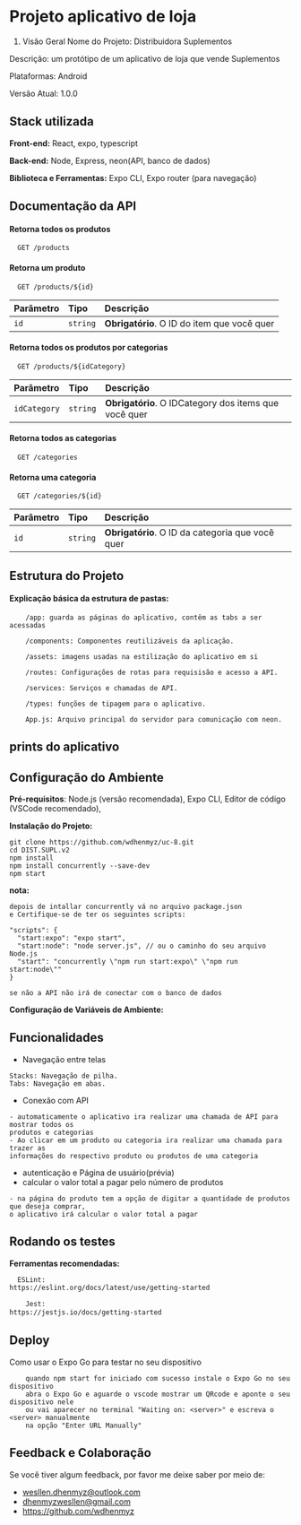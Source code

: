 
# Projeto aplicativo de loja

1. Visão Geral
Nome do Projeto: Distribuidora Suplementos 

Descrição: um protótipo de um aplicativo de loja que vende Suplementos

Plataformas: Android

Versão Atual: 1.0.0



## Stack utilizada

**Front-end:** React, expo, typescript

**Back-end:** Node, Express, neon(API, banco de dados)

**Biblioteca e Ferramentas:** Expo CLI, Expo router (para navegação)



## Documentação da API

#### Retorna todos os produtos

```http
  GET /products
```

#### Retorna um produto

```http
  GET /products/${id}
```

| Parâmetro   | Tipo       | Descrição                                   |
| :---------- | :--------- | :------------------------------------------ |
| `id`      | `string` | **Obrigatório**. O ID do item que você quer |

#### Retorna todos os produtos por categorias

```http
  GET /products/${idCategory}
```

| Parâmetro   | Tipo       | Descrição                                   |
| :---------- | :--------- | :------------------------------------------ |
| `idCategory`      | `string` | **Obrigatório**. O IDCategory dos items que você quer |

#### Retorna todos as categorias

```http
  GET /categories
```

#### Retorna uma categoria

```http
  GET /categories/${id}
```

| Parâmetro   | Tipo       | Descrição                                   |
| :---------- | :--------- | :------------------------------------------ |
| `id`      | `string` | **Obrigatório**. O ID da categoria que você quer |



## Estrutura do Projeto

#### Explicação básica da estrutura de pastas:

```http
    /app: guarda as páginas do aplicativo, contêm as tabs a ser acessadas
```
```http
    /components: Componentes reutilizáveis da aplicação.
```

```http
    /assets: imagens usadas na estilização do aplicativo em si
```

```http
    /routes: Configurações de rotas para requisisão e acesso a API.
```

```http
    /services: Serviços e chamadas de API.
```

```http
    /types: funções de tipagem para o aplicativo.
```

```http
    App.js: Arquivo principal do servidor para comunicação com neon.
```

## prints do aplicativo








## Configuração do Ambiente
**Pré-requisitos**:
Node.js (versão recomendada),
Expo CLI,
Editor de código (VSCode recomendado),


**Instalação do Projeto:**
```http
git clone https://github.com/wdhenmyz/uc-8.git
cd DIST.SUPL.v2
npm install 
npm install concurrently --save-dev
npm start
```

**nota:**
```http
depois de intallar concurrently vá no arquivo package.json
e Certifique-se de ter os seguintes scripts:

"scripts": {
  "start:expo": "expo start",
  "start:node": "node server.js", // ou o caminho do seu arquivo Node.js
  "start": "concurrently \"npm run start:expo\" \"npm run start:node\""
}

se não a API não irá de conectar com o banco de dados
```

**Configuração de Variáveis de Ambiente:**

## Funcionalidades

- Navegação entre telas
```http
Stacks: Navegação de pilha.
Tabs: Navegação em abas.
```

- Conexão com API
```http
- automaticamente o aplicativo ira realizar uma chamada de API para mostrar todos os
produtos e categorias
- Ao clicar em um produto ou categoria ira realizar uma chamada para trazer as 
informações do respectivo produto ou produtos de uma categoria
```

- autenticação e Página de usuário(prévia)
- calcular o valor total a pagar pelo número de produtos
```http
- na página do produto tem a opção de digitar a quantidade de produtos que deseja comprar,
o aplicativo irá calcular o valor total a pagar
```

## Rodando os testes

**Ferramentas recomendadas:** 

```bash
  ESLint:
https://eslint.org/docs/latest/use/getting-started

    Jest:
https://jestjs.io/docs/getting-started
```


## Deploy

Como usar o Expo Go para testar no seu dispositivo

```http
    quando npm start for iniciado com sucesso instale o Expo Go no seu dispositivo
    abra o Expo Go e aguarde o vscode mostrar um QRcode e aponte o seu dispositivo nele
    ou vai aparecer no terminal "Waiting on: <server>" e escreva o <server> manualmente
    na opção "Enter URL Manually"
```


## Feedback e Colaboração

Se você tiver algum feedback, por favor me deixe saber por meio de:

- wesllen.dhenmyz@outlook.com
- dhenmyzwesllen@gmail.com
- https://github.com/wdhenmyz


